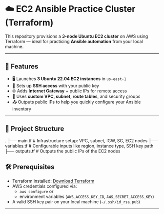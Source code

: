 # ☁️ EC2 Ansible Practice Cluster (Terraform)

This repository provisions a **3-node Ubuntu EC2 cluster** on AWS using Terraform — ideal for practicing **Ansible automation** from your local machine.

---

## 🚀 Features

- 🖥️ Launches **3 Ubuntu 22.04 EC2 instances** in `us-east-1`
- 🔐 Sets up **SSH access** with your public key
- 🌐 Adds **Internet Gateway** + public IPs for remote access
- 🧱 Uses **custom VPC, subnet, route tables**, and security groups
- 📤 Outputs public IPs to help you quickly configure your Ansible inventory

---

## 📂 Project Structure

. ├── main.tf # Infrastructure setup: VPC, subnet, IGW, SG, EC2 nodes 
├── variables.tf # Configurable inputs like region, instance type, SSH key path 
├── outputs.tf # Outputs the public IPs of the EC2 nodes

## 🛠️ Prerequisites

- Terraform installed: [Download Terraform](https://www.terraform.io/downloads)
- AWS credentials configured via:
  - `aws configure` or
  - environment variables (`AWS_ACCESS_KEY_ID`, `AWS_SECRET_ACCESS_KEY`)
- A valid SSH key pair on your local machine (`~/.ssh/id_rsa.pub`)

---
